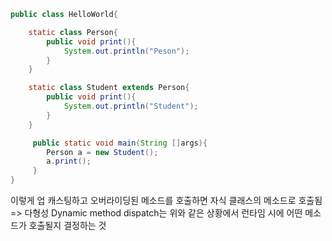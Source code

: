```java
public class HelloWorld{

    static class Person{
        public void print(){
            System.out.println("Peson");
        }
    }

    static class Student extends Person{
        public void print(){
            System.out.println("Student");
        }
    }

     public static void main(String []args){
        Person a = new Student();
        a.print();
     }
}
```
이렇게 업 캐스팅하고 오버라이딩된 메소드를 호출하면 자식 클래스의 메소드로 호출됨 => 다형성
Dynamic method dispatch는 위와 같은 상황에서 런타임 시에 어떤 메소드가 호출될지 결정하는 것